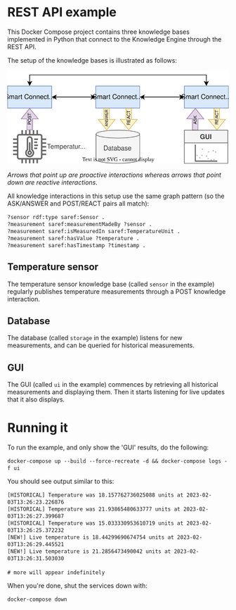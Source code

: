 # REST API example

This Docker Compose project contains three knowledge bases implemented in Python that connect to the Knowledge Engine through the REST API.

The setup of the knowledge bases is illustrated as follows:

![](./img/kbs.svg)

*Arrows that point up are proactive interactions whereas arrows that point down are reactive interactions.*

All knowledge interactions in this setup use the same graph pattern (so the ASK/ANSWER and POST/REACT pairs all match):

```
?sensor rdf:type saref:Sensor .
?measurement saref:measurementMadeBy ?sensor .
?measurement saref:isMeasuredIn saref:TemperatureUnit .
?measurement saref:hasValue ?temperature .
?measurement saref:hasTimestamp ?timestamp .
```

## Temperature sensor
The temperature sensor knowledge base (called `sensor` in the example) regularly publishes temperature measurements through a POST knowledge interaction.

## Database
The database (called `storage` in the example) listens for new measurements, and can be queried for historical measurements.

## GUI
The GUI (called `ui` in the example) commences by retrieving all historical measurements and displaying them. Then it starts listening for live updates that it also displays.

# Running it

To run the example, and only show the 'GUI' results, do the following:

```
docker-compose up --build --force-recreate -d && docker-compose logs -f ui
```

You should see output similar to this:

```
[HISTORICAL] Temperature was 18.157762736025088 units at 2023-02-03T13:26:23.226876
[HISTORICAL] Temperature was 21.93865480633777 units at 2023-02-03T13:26:27.399687
[HISTORICAL] Temperature was 15.033330953610719 units at 2023-02-03T13:26:25.372232
[NEW!] Live temperature is 18.44299690674754 units at 2023-02-03T13:26:29.445521
[NEW!] Live temperature is 21.2856473490042 units at 2023-02-03T13:26:31.503030

# more will appear indefinitely
```

When you're done, shut the services down with:

```
docker-compose down
```
